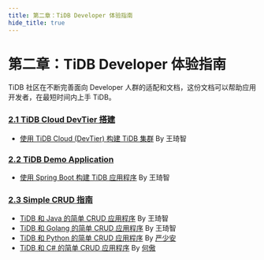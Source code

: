 ```yaml
---
title: 第二章：TiDB Developer 体验指南
hide_title: true
---
```


# 第二章：TiDB Developer 体验指南

TiDB 社区在不断完善面向 Developer 人群的适配和文档，这份文档可以帮助应用开发者，在最短时间内上手 TiDB。

### [2.1 TiDB Cloud DevTier 搭建](1-cloud-devtier/index.md)

- [使用 TiDB Cloud (DevTier) 构建 TiDB 集群](1-cloud-devtier/1-build-cluster-in-cloud.md) By 王琦智

### [2.2 TiDB Demo Application](2-developer-guide/2-demo-app/index.md)

- [使用 Spring Boot 构建 TiDB 应用程序](2-demo-app/1-sample-application-spring-boot.md) By 王琦智

### [2.3 Simple CRUD 指南](3-simple-crud/index.md)

- [TiDB 和 Java 的简单 CRUD 应用程序](3-simple-crud/1-sample-application-java.md) By 王琦智
- [TiDB 和 Golang 的简单 CRUD 应用程序](3-simple-crud/2-sample-application-golang.md) By 王琦智
- [TiDB 和 Python 的简单 CRUD 应用程序](3-simple-crud/3-sample-application-python.md) By [严少安](https://tidb.net/u/ShawnYan/post/all)
- [TiDB 和 C# 的简单 CRUD 应用程序](3-simple-crud/4-sample-application-csharp.md) By [何傲](https://asktug.com/u/hey-hoho/summary)
